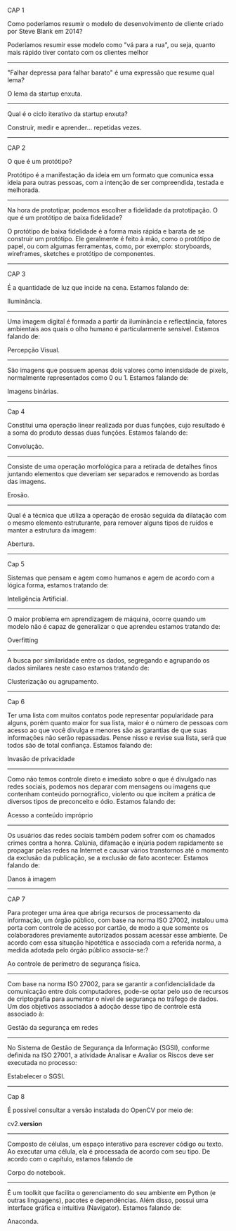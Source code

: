 CAP 1

Como poderíamos resumir o modelo de desenvolvimento de cliente criado por Steve Blank em 2014?

Poderíamos resumir esse modelo como "vá para a rua", ou seja, quanto mais rápido tiver contato com os clientes melhor

---

"Falhar depressa para falhar barato" é uma expressão que resume qual lema?

O lema da startup enxuta.

---

Qual é o ciclo iterativo da startup enxuta?

Construir, medir e aprender… repetidas vezes.

--------------------------------------------------

CAP 2

O que é um protótipo?

Protótipo é a manifestação da ideia em um formato que comunica essa ideia para outras pessoas, com a intenção de ser compreendida, testada e melhorada.

---

Na hora de prototipar, podemos escolher a fidelidade da prototipação. O que é um protótipo de baixa fidelidade?

O protótipo de baixa fidelidade é a forma mais rápida e barata de se construir um protótipo. Ele geralmente é feito à mão, como o protótipo de papel, ou com algumas ferramentas, como, por exemplo: storyboards, wireframes, sketches e protótipo de componentes.

--------------------------------------------------

CAP 3

É a quantidade de luz que incide na cena. Estamos falando de:

Iluminância.

---

Uma imagem digital é formada a partir da iluminância e reflectância, fatores ambientais aos quais o olho humano é particularmente sensível. Estamos falando de:


Percepção Visual.

---

São imagens que possuem apenas dois valores como intensidade de pixels, normalmente representados como 0 ou 1. Estamos falando de:

Imagens binárias.

--------------------------------------------------

Cap 4

Constitui uma operação linear realizada por duas funções, cujo resultado é a soma do produto dessas duas funções. Estamos falando de:

Convolução.

---

Consiste de uma operação morfológica para a retirada de detalhes finos juntando elementos que deveriam ser separados e removendo as bordas das imagens.

Erosão.

---

Qual é a técnica que utiliza a operação de erosão seguida da dilatação com o mesmo elemento estruturante, para remover alguns tipos de ruídos e manter a estrutura da imagem:

Abertura.

--------------------------------------------------

Cap 5

Sistemas que pensam e agem como humanos e agem de acordo com a lógica forma, estamos tratando de:

Inteligência Artificial.

---

O maior problema em aprendizagem de máquina, ocorre quando um modelo não é capaz de generalizar o que aprendeu estamos tratando de:

Overfitting

---

A busca por similaridade entre os dados, segregando e agrupando os dados similares neste caso estamos tratando de:

Clusterização ou agrupamento.

--------------------------------------------------

Cap 6

Ter uma lista com muitos contatos pode representar popularidade para alguns, porém quanto maior for sua lista, maior é o número de pessoas com acesso ao que você divulga e menores são as garantias de que suas informações não serão repassadas. Pense nisso e revise sua lista, será que todos são de total confiança. Estamos falando de:

Invasão   de   privacidade

---

Como não temos controle direto e imediato sobre o que é divulgado nas redes sociais, podemos nos deparar com mensagens ou imagens que contenham conteúdo pornográfico, violento ou que incitem a prática de diversos tipos de preconceito e ódio. Estamos falando de:

Acesso a conteúdo impróprio

---

Os usuários das redes sociais também podem sofrer com os chamados crimes contra a honra. Calúnia, difamação e injúria podem rapidamente se propagar pelas redes na Internet e causar vários transtornos até o momento da exclusão da publicação, se a exclusão de fato acontecer. Estamos falando de:

Danos à imagem

--------------------------------------------------

CAP 7

Para proteger uma área que abriga recursos de processamento da informação, um órgão público, com base na norma ISO 27002, instalou uma porta com controle de acesso por cartão, de modo a que somente os colaboradores previamente autorizados possam acessar esse ambiente. De acordo com essa situação hipotética e associada com a referida norma, a medida adotada pelo órgão público associa-se:?

Ao controle de perímetro de segurança física.
              
---

Com base na norma ISO 27002, para se garantir a confidencialidade da comunicação entre dois computadores, pode-se optar pelo uso de recursos de criptografia para aumentar o nível de segurança no tráfego de dados. Um dos objetivos associados à adoção desse tipo de controle está associado à:

Gestão da segurança em redes

---

No Sistema de Gestão de Segurança da Informação (SGSI), conforme definida na ISO 27001, a atividade Analisar e Avaliar os Riscos deve ser executada no processo:

Estabelecer o SGSI.

--------------------------------------------------

Cap 8

É possível consultar a versão instalada do OpenCV por meio de:

cv2.__version__

---

Composto  de células,  um  espaço  interativo  para escrever código ou texto. Ao executar uma célula, ela é processada de acordo com seu tipo. De acordo com o capítulo, estamos falando de

Corpo  do  notebook.

---

É um  toolkit  que  facilita  o  gerenciamento  do seu  ambiente  em Python (e  outras  linguagens),  pacotes  e  dependências. Além disso, possui uma interface gráfica e intuitiva (Navigator). Estamos falando de:

Anaconda.